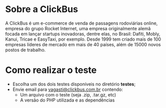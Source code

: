Sobre a ClickBus
================
A ClickBus é um e-commerce de venda de passagens rodoviárias online, empresa do grupo Rocket Internet, uma empresa originalmente alemã focada em lançar startups inovadoras, dentre elas, no Brasil: Dafiti, Mobly, Kanui, Tricae e EasyTaxi, por exemplo. Desde 1999 tem criado mais de 100 empresas líderes de mercado em mais de 40 países, além de 15000 novos postos de trabalho.

Como realizar o teste
=====================

* Escolha um dos dois testes disponíveis no diretório **testes**;
* Envie email para vagasti@clickbus.com.br contendo:
  * Um arquivo com o teste (seja .zip, .tar.gz, etc) 
  * A versão do PHP utilizada e as dependências
